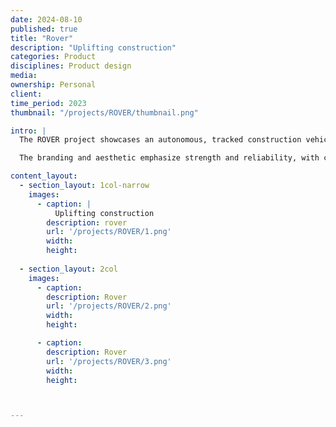 ```yaml
---
date: 2024-08-10
published: true
title: "Rover"
description: "Uplifting construction"
categories: Product
disciplines: Product design
media:
ownership: Personal
client:
time_period: 2023
thumbnail: "/projects/ROVER/thumbnail.png"

intro: |
  The ROVER project showcases an autonomous, tracked construction vehicle designed to streamline material handling on construction sites. With its robust build and advanced navigation capabilities, ROVER provides a reliable, hands-free solution for transporting heavy loads in rugged terrains.

  The branding and aesthetic emphasize strength and reliability, with clean lines and a high-contrast color scheme that ensures visibility on-site. The "Uplifting Construction" tagline speaks to ROVER's mission of transforming the construction industry through innovation and automation.

content_layout:
  - section_layout: 1col-narrow
    images:
      - caption: |
          Uplifting construction
        description: rover
        url: '/projects/ROVER/1.png'
        width:
        height:
        
  - section_layout: 2col
    images:
      - caption:
        description: Rover
        url: '/projects/ROVER/2.png'
        width:
        height:

      - caption:
        description: Rover
        url: '/projects/ROVER/3.png'
        width:
        height:



---
```

